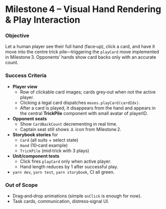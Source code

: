# Milestone 4 – Visual Hand Rendering & Play Interaction

### Objective
Let a human player see their full hand (face‑up), click a card, and have it
move into the centre trick pile—triggering the `playCard` move implemented
in Milestone 3.  Opponents’ hands show card backs only with an accurate count.

### Success Criteria
* **Player view**  
  * Row of clickable card images; cards grey‑out when not the active player.  
  * Clicking a legal card dispatches `moves.playCard(cardIdx)`.  
  * After a card is played, it disappears from the hand and appears in
    the central **TrickPile** component with small avatar of playerID.
* **Opponent seats**  
  * Show `CardBackCount` decrementing in real time.  
  * Captain seat still shows ⚓︎ icon from Milestone 2.
* **Storybook stories** for  
  * `Card` (all suits + select state)  
  * `Hand` (10‑card example)  
  * `TrickPile` (mid‑trick with 3 plays)
* **Unit/component tests**  
  * Click fires `playCard` only when active player.  
  * Hand length reduces by 1 after successful play.
* `yarn dev`, `yarn test`, `yarn storybook`, CI all green.

### Out of Scope
* Drag‑and‑drop animations (simple `onClick` is enough for now).  
* Task cards, communication, distress‑signal UI.
